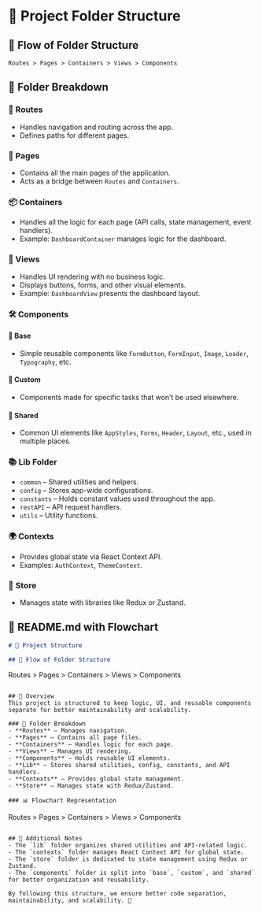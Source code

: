 # 📂 Project Folder Structure

## 🔄 **Flow of Folder Structure**
```
Routes > Pages > Containers > Views > Components
```

## 📌 **Folder Breakdown**

### 🚀 Routes
- Handles navigation and routing across the app.
- Defines paths for different pages.

### 📄 Pages
- Contains all the main pages of the application.
- Acts as a bridge between `Routes` and `Containers`.

### 📦 Containers
- Handles all the logic for each page (API calls, state management, event handlers).
- Example: `DashboardContainer` manages logic for the dashboard.

### 🎨 Views
- Handles UI rendering with no business logic.
- Displays buttons, forms, and other visual elements.
- Example: `DashboardView` presents the dashboard layout.

### 🛠 Components
#### 📌 Base
- Simple reusable components like `FormButton`, `FormInput`, `Image`, `Loader`, `Typography`, etc.

#### 🎯 Custom
- Components made for specific tasks that won’t be used elsewhere.

#### 🔄 Shared
- Common UI elements like `AppStyles`, `Forms`, `Header`, `Layout`, etc., used in multiple places.

### 📚 **Lib Folder**
- `common` – Shared utilities and helpers.
- `config` – Stores app-wide configurations.
- `constants` – Holds constant values used throughout the app.
- `restAPI` – API request handlers.
- `utils` – Utility functions.

### 🌍 **Contexts**
- Provides global state via React Context API.
- Examples: `AuthContext`, `ThemeContext`.

### 🏪 **Store**
- Manages state with libraries like Redux or Zustand.

## 📝 **README.md with Flowchart**
```md
# 📂 Project Structure

## 🔄 Flow of Folder Structure
```
Routes > Pages > Containers > Views > Components
```

## 📌 Overview
This project is structured to keep logic, UI, and reusable components separate for better maintainability and scalability.

### 📍 Folder Breakdown
- **Routes** – Manages navigation.
- **Pages** – Contains all page files.
- **Containers** – Handles logic for each page.
- **Views** – Manages UI rendering.
- **Components** – Holds reusable UI elements.
- **Lib** – Stores shared utilities, config, constants, and API handlers.
- **Contexts** – Provides global state management.
- **Store** – Manages state with Redux/Zustand.

### 📊 Flowchart Representation
```
Routes > Pages > Containers > Views > Components
```

## 🎯 Additional Notes
- The `lib` folder organizes shared utilities and API-related logic.
- The `contexts` folder manages React Context API for global state.
- The `store` folder is dedicated to state management using Redux or Zustand.
- The `components` folder is split into `base`, `custom`, and `shared` for better organization and reusability.

By following this structure, we ensure better code separation, maintainability, and scalability. 🚀

